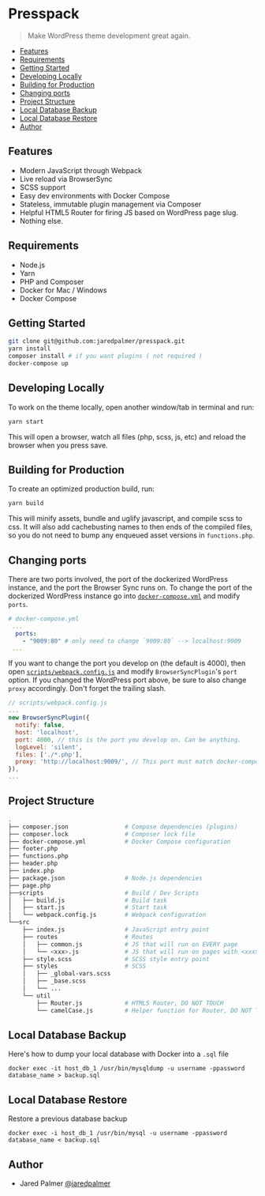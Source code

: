 # Presspack

> Make WordPress theme development great again.

<!-- START doctoc generated TOC please keep comment here to allow auto update -->
<!-- DON'T EDIT THIS SECTION, INSTEAD RE-RUN doctoc TO UPDATE -->

- [Features](#features)
- [Requirements](#requirements)
- [Getting Started](#getting-started)
- [Developing Locally](#developing-locally)
- [Building for Production](#building-for-production)
- [Changing ports](#changing-ports)
- [Project Structure](#project-structure)
- [Local Database Backup](#local-database-backup)
- [Local Database Restore](#local-database-restore)
- [Author](#author)

<!-- END doctoc generated TOC please keep comment here to allow auto update -->

## Features

- Modern JavaScript through Webpack
- Live reload via BrowserSync
- SCSS support
- Easy dev environments with Docker Compose
- Stateless, immutable plugin management via Composer
- Helpful HTML5 Router for firing JS based on WordPress page slug.
- Nothing else.

## Requirements

- Node.js
- Yarn
- PHP and Composer
- Docker for Mac / Windows
- Docker Compose

## Getting Started

```bash
git clone git@github.com:jaredpalmer/presspack.git
yarn install
composer install # if you want plugins ( not required )
docker-compose up
```

## Developing Locally

To work on the theme locally, open another window/tab in terminal and run:

```bash
yarn start
```

This will open a browser, watch all files (php, scss, js, etc) and reload the
browser when you press save.

## Building for Production

To create an optimized production build, run:

```bash
yarn build
```

This will minify assets, bundle and uglify javascript, and compile scss to css.
It will also add cachebusting names to then ends of the compiled files, so you
do not need to bump any enqueued asset versions in `functions.php`.

## Changing ports

There are two ports involved, the port of the dockerized WordPress instance,
and the port the Browser Sync runs on. To change the port of the dockerized
WordPress instance go into [`docker-compose.yml`](docker-compose.yml#L25) and
modify `ports`.

```yml
# docker-compose.yml
 ...
  ports:
    - "9009:80" # only need to change `9009:80` --> localhost:9009
 ...
```

If you want to change the port you develop on (the default is 4000), then open
[`scripts/webpack.config.js`](scripts/webpack.config.js#L119) and modify
`BrowserSyncPlugin`'s `port` option. If you changed the WordPress port above,
be sure to also change `proxy` accordingly. Don't forget the trailing slash.

```js
// scripts/webpack.config.js
...
new BrowserSyncPlugin({
  notify: false,
  host: 'localhost',
  port: 4000, // this is the port you develop on. Can be anything.
  logLevel: 'silent',
  files: ['./*.php'],
  proxy: 'http://localhost:9009/', // This port must match docker-compose.yml
}),
...
```

## Project Structure

```bash
.
├── composer.json                # Compose dependencies (plugins)
├── composer.lock                # Composer lock file
├── docker-compose.yml           # Docker Compose configuration
├── footer.php
├── functions.php
├── header.php
├── index.php
├── package.json                 # Node.js dependencies
├── page.php
├──scripts                       # Build / Dev Scripts
│   ├── build.js                 # Build task
│   ├── start.js                 # Start task
│   └── webpack.config.js        # Webpack configuration
└──src
    ├── index.js                 # JavaScript entry point
    ├── routes                   # Routes
    │   ├── common.js            # JS that will run on EVERY page
    │   └── <xxx>.js             # JS that will run on pages with <xxx> slug
    ├── style.scss               # SCSS style entry point
    ├── styles                   # SCSS
    │   ├── _global-vars.scss
    │   ├── _base.scss
    │   └── ...
    └── util
        ├── Router.js            # HTML5 Router, DO NOT TOUCH
        └── camelCase.js         # Helper function for Router, DO NOT TOUCH
```

## Local Database Backup

Here's how to dump your local database with Docker into a `.sql` file

```aidl
docker exec -it host_db_1 /usr/bin/mysqldump -u username -ppassword database_name > backup.sql
```

## Local Database Restore

Restore a previous database backup

```aidl
docker exec -i host_db_1 /usr/bin/mysql -u username -ppassword database_name < backup.sql
```

## Author

- Jared Palmer [@jaredpalmer](https://twitter.com/jaredpalmer)
